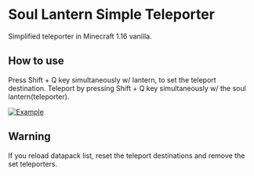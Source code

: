 # Soul Lantern Simple Teleporter
Simplified teleporter in Minecraft 1.16 vanilla.

## How to use
Press Shift + Q key simultaneously w/ lantern, to set the teleport destination.
Teleport by pressing Shift + Q key simultaneously w/ the soul lantern(teleporter).

[![Example](http://img.youtube.com/vi/7rjvGeiQEPA/0.jpg)](http://www.youtube.com/watch?v=7rjvGeiQEPA)

## Warning
If you reload datapack list, reset the teleport destinations and remove the set teleporters.